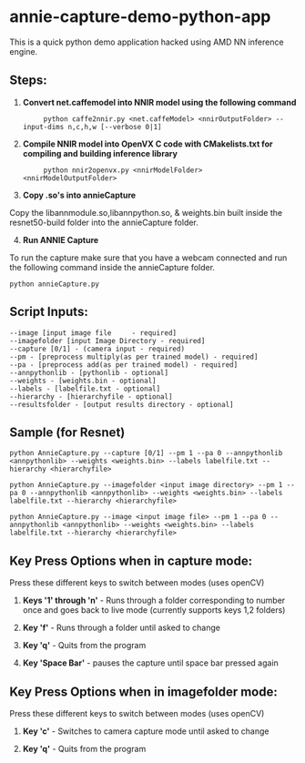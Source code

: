 # annie-capture-demo-python-app

This is a quick python demo application hacked using AMD NN inference engine.
## Steps:

1. **Convert net.caffemodel into NNIR model using the following command**
   ````
	    python caffe2nnir.py <net.caffeModel> <nnirOutputFolder> --input-dims n,c,h,w [--verbose 0|1]
   ````
2. **Compile NNIR model into OpenVX C code with CMakelists.txt for compiling and building inference library**
   ````
	    python nnir2openvx.py <nnirModelFolder> <nnirModelOutputFolder>
   ````
3. **Copy .so's into annieCapture**
 
 Copy the libannmodule.so,libannpython.so, & weights.bin built inside the resnet50-build folder into the annieCapture folder.

4. **Run ANNIE Capture**

 To run the capture make sure that you have a webcam connected and run the following command inside the annieCapture folder.

 ````
 python annieCapture.py 
 ````
## Script Inputs:
````
--image [input image file     - required]
--imagefolder [input Image Directory - required]
--capture [0/1] - (camera input - required)
--pm - [preprocess multiply(as per trained model) - required]
--pa - [preprocess add(as per trained model) - required]
--annpythonlib - [pythonlib - optional]
--weights - [weights.bin - optional]
--labels - [labelfile.txt - optional]
--hierarchy - [hierarchyfile - optional]
--resultsfolder - [output results directory - optional]
````
## Sample (for Resnet)
```
python AnnieCapture.py --capture [0/1] --pm 1 --pa 0 --annpythonlib <annpythonlib> --weights <weights.bin> --labels labelfile.txt --hierarchy <hierarchyfile>

python AnnieCapture.py --imagefolder <input image directory> --pm 1 --pa 0 --annpythonlib <annpythonlib> --weights <weights.bin> --labels labelfile.txt --hierarchy <hierarchyfile>

python AnnieCapture.py --image <input image file> --pm 1 --pa 0 --annpythonlib <annpythonlib> --weights <weights.bin> --labels labelfile.txt --hierarchy <hierarchyfile>
```
## Key Press Options when in capture mode:
Press these different keys to switch between modes (uses openCV)
1. **Keys '1' through 'n'** - Runs through a folder corresponding to number once and goes back to live mode (currently supports keys 1,2 folders)

2. **Key 'f'** - Runs through a folder until asked to change

3. **Key 'q'** - Quits from the program

4. **Key 'Space Bar'** - pauses the capture until space bar pressed again

## Key Press Options when in imagefolder mode:
Press these different keys to switch between modes (uses openCV)
 1. **Key 'c'** - Switches to camera capture mode until asked to change
 
 2. **Key 'q'** - Quits from the program
